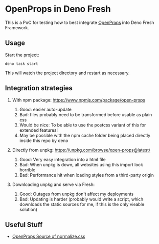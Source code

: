 # OpenProps in Deno Fresh 

This is a PoC for testing how to best integrate [OpenProps](https://open-props.style/) into Deno Fresh Framework. 

## Usage

Start the project:

```
deno task start
```

This will watch the project directory and restart as necessary.

## Integration strategies 

1. With npm package: https://www.npmjs.com/package/open-props 
   1. Good: easier auto-update 
   2. Bad: files probably need to be transformed before usable as plain css 
   3. Would be nice: To be able to use the postcss variant of this for extended features! 
   4. May be possible with the npm cache folder being placed directly inside this repo by deno 

2. Directly from unpkg: https://unpkg.com/browse/open-props@latest/ 
   1. Good: Very easy integration into a html file 
   2. Bad: When unpkg is down, all websites using this import look horrible 
   3. Bad: Performance hit when loading styles from a third-party origin 

3. Downloading unpkg and serve via Fresh: 
   1. Good: Outages from unpkg don't affect my deployments 
   2. Bad: Updating is harder (probably would write a script, which downloads the static sources for me, if this is the only vieable solution)

## Useful Stuff

- [OpenProps Source of normalize.css](https://github.com/argyleink/open-props/blob/main/src/extra/normalize.src.css)


